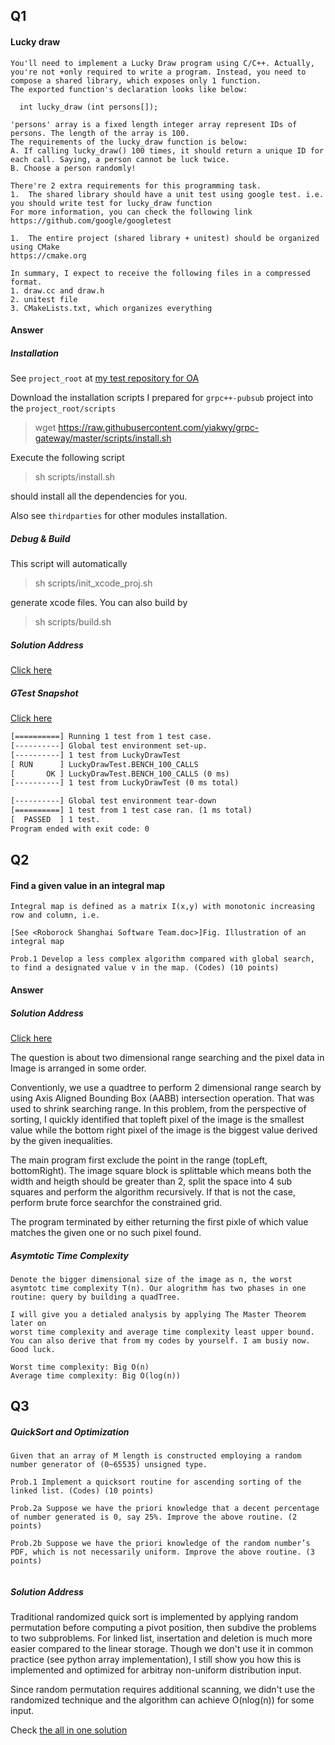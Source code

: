 
## Q1

#### Lucky draw

```
You'll need to implement a Lucky Draw program using C/C++. Actually, you're not +only required to write a program. Instead, you need to compose a shared library, which exposes only 1 function.
The exported function's declaration looks like below:
  
  int lucky_draw (int persons[]);
 
'persons' array is a fixed length integer array represent IDs of persons. The length of the array is 100.
The requirements of the lucky_draw function is below:
A. If calling lucky_draw() 100 times, it should return a unique ID for each call. Saying, a person cannot be luck twice.
B. Choose a person randomly!
 
There're 2 extra requirements for this programming task.
1.	The shared library should have a unit test using google test. i.e. you should write test for lucky_draw function
For more information, you can check the following link
https://github.com/google/googletest
 
1.	The entire project (shared library + unitest) should be organized using CMake
https://cmake.org
 
In summary, I expect to receive the following files in a compressed format.
1. draw.cc and draw.h
2. unitest file
3. CMakeLists.txt, which organizes everything
```

#### Answer

##### Installation

See `project_root` at [my test repository for OA](https://github.com/yiakwy/Onsite-Blackboard-Code-Interview/tree/master/apollo/cpp)

Download the installation scripts I prepared for `grpc++-pubsub` project into the `project_root/scripts`

> wget https://raw.githubusercontent.com/yiakwy/grpc-gateway/master/scripts/install.sh

Execute the following script

> sh scripts/install.sh

should install all the dependencies for you.

Also see `thirdparties` for other modules installation.

##### Debug & Build

This script will automatically

> sh scripts/init\_xcode\_proj.sh

generate xcode files. You can also build by 

> sh scripts/build.sh

##### Solution Address

[Click here](https://github.com/yiakwy/Onsite-Blackboard-Code-Interview/blob/master/apollo/cpp/src/modules/solutions/lucky_draw_stone_tech.hpp)

##### GTest Snapshot

[Click here](https://github.com/yiakwy/Onsite-Blackboard-Code-Interview/blob/master/apollo/cpp/tests/gtest/test_lucky_draw_benchmark.cpp)

```txt
[==========] Running 1 test from 1 test case.
[----------] Global test environment set-up.
[----------] 1 test from LuckyDrawTest
[ RUN      ] LuckyDrawTest.BENCH_100_CALLS
[       OK ] LuckyDrawTest.BENCH_100_CALLS (0 ms)
[----------] 1 test from LuckyDrawTest (0 ms total)

[----------] Global test environment tear-down
[==========] 1 test from 1 test case ran. (1 ms total)
[  PASSED  ] 1 test.
Program ended with exit code: 0
```

## Q2

#### Find a given value in an integral map

```
Integral map is defined as a matrix I(x,y) with monotonic increasing row and column, i.e. 

[See <Roborock Shanghai Software Team.doc>]Fig. Illustration of an integral map

Prob.1 Develop a less complex algorithm compared with global search, to find a designated value v in the map. (Codes) (10 points)

```

#### Answer

##### Solution Address

[Click here](https://github.com/yiakwy/Onsite-Blackboard-Code-Interview/blob/master/apollo/cpp/src/modules/solutions/integral_map.cpp)

The question is about two dimensional range searching and the pixel data in Image is arranged in some order.

Conventionly, we use a quadtree to perform 2 dimensional range search by using Axis Aligned Bounding Box (AABB) intersection operation. That was used to shrink searching range. In this problem, from the perspective of sorting, I quickly identified that topleft pixel of the image is the smallest value while the bottom right pixel of the image is the biggest value derived by the given inequalities.

The main program first exclude the point in the range (topLeft, bottomRight). The image square block is splittable which means both the width and heigth should be greater than 2, split the space into 4 sub squares and perform the algorithm recursively. If that is not the case, perform brute force searchfor the constrained grid. 

The program terminated by either returning the first pixle of which value matches the given one or no such pixel found.  

##### Asymtotic Time Complexity

```
Denote the bigger dimensional size of the image as n, the worst asymtotc time complexity T(n). Our alogrithm has two phases in one routine: query by building a quadTree.

I will give you a detialed analysis by applying The Master Theorem later on 
worst time complexity and average time complexity least upper bound. You can also derive that from my codes by yourself. I am busiy now. Good luck.

Worst time complexity: Big O(n)
Average time complexity: Big O(log(n))
```

## Q3

##### QuickSort and Optimization

```
Given that an array of M length is constructed employing a random number generator of (0~65535) unsigned type.

Prob.1 Implement a quicksort routine for ascending sorting of the linked list. (Codes) (10 points)

Prob.2a Suppose we have the priori knowledge that a decent percentage of number generated is 0, say 25%. Improve the above routine. (2 points)

Prob.2b Suppose we have the priori knowledge of the random number’s PDF, which is not necessarily uniform. Improve the above routine. (3 points)


```

##### Solution Address

Traditional randomized quick sort is implemented by applying random permutation before computing a pivot position, then subdive the problems to two subproblems. For linked list, insertation and deletion is much more easier compared to the linear storage. Though we don't use it in common practice \(see python array implementation\), I still show you how this is implemented and optimized for arbitray non-uniform distribution input.

Since random permutation requires additional scanning, we didn't use the randomized technique and the algorithm can achieve O(nlog(n)) for some input.

Check [the all in one solution](https://github.com/yiakwy/Onsite-Blackboard-Code-Interview/blob/master/apollo/cpp/src/modules/solutions/quick_linked_sort.cpp)
